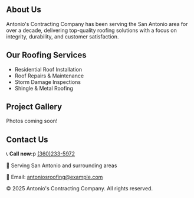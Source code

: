 
<section id="about">
  <h2>About Us</h2>
  <p>Antonio's Contracting Company has been serving the San Antonio area for over a decade, delivering top-quality roofing solutions with a focus on integrity, durability, and customer satisfaction.</p>
</section>

<section id="services">
  <h2>Our Roofing Services</h2>
  <ul>
    <li>Residential Roof Installation</li>
    <li>Roof Repairs & Maintenance</li>
    <li>Storm Damage Inspections</li>
    <li>Shingle & Metal Roofing</li>
  </ul>
</section>

<section id="gallery">
  <h2>Project Gallery</h2>
  <p>Photos coming soon!</p>
</section>

<section id="contact">
  <h2>Contact Us</h2>
  <p>📞 <strong>Call now:</strong>p <a href="tel:+13602335972">(360)233-5972</a></p>
  <p>📍 Serving San Antonio and surrounding areas</p>
  <p>📧 Email: <a href="mailto:antoniosroofing@example.com">antoniosroofing@example.com</a></p>
</section>

<footer>
  <p>&copy; 2025 Antonio's Contracting Company. All rights reserved.</p>
</footer>

</body>
</html>
